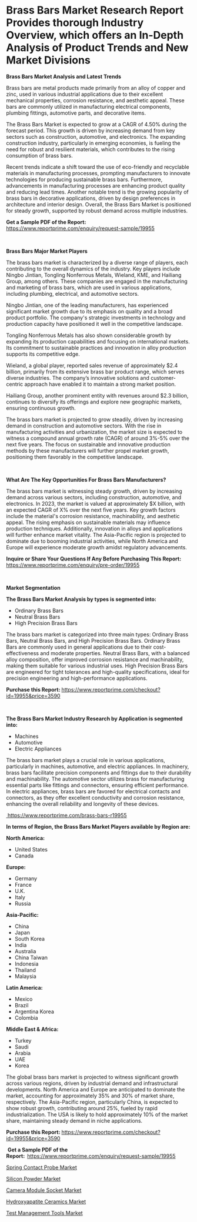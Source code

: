<p><h1>Brass Bars Market Research Report Provides thorough Industry Overview, which offers an In-Depth Analysis of Product Trends and New Market Divisions</h1></p><p><strong>Brass Bars Market Analysis and Latest Trends</strong></p>
<p><p>Brass bars are metal products made primarily from an alloy of copper and zinc, used in various industrial applications due to their excellent mechanical properties, corrosion resistance, and aesthetic appeal. These bars are commonly utilized in manufacturing electrical components, plumbing fittings, automotive parts, and decorative items.</p><p>The Brass Bars Market is expected to grow at a CAGR of 4.50% during the forecast period. This growth is driven by increasing demand from key sectors such as construction, automotive, and electronics. The expanding construction industry, particularly in emerging economies, is fueling the need for robust and resilient materials, which contributes to the rising consumption of brass bars.</p><p>Recent trends indicate a shift toward the use of eco-friendly and recyclable materials in manufacturing processes, prompting manufacturers to innovate technologies for producing sustainable brass bars. Furthermore, advancements in manufacturing processes are enhancing product quality and reducing lead times. Another notable trend is the growing popularity of brass bars in decorative applications, driven by design preferences in architecture and interior design. Overall, the Brass Bars Market is positioned for steady growth, supported by robust demand across multiple industries.</p></p>
<p><strong>Get a Sample PDF of the Report:&nbsp;</strong> <a href="https://www.reportprime.com/enquiry/request-sample/19955?utm_campaign=62&utm_medium=2&utm_source=Github&utm_content=ia&utm_term=24112024&utm_id=brass-bars">https://www.reportprime.com/enquiry/request-sample/19955</a></p>
<p>&nbsp;</p>
<p><strong>Brass Bars Major Market Players</strong></p>
<p><p>The brass bars market is characterized by a diverse range of players, each contributing to the overall dynamics of the industry. Key players include Ningbo Jintian, Tongling Nonferrous Metals, Wieland, KME, and Hailiang Group, among others. These companies are engaged in the manufacturing and marketing of brass bars, which are used in various applications, including plumbing, electrical, and automotive sectors.</p><p>Ningbo Jintian, one of the leading manufacturers, has experienced significant market growth due to its emphasis on quality and a broad product portfolio. The company's strategic investments in technology and production capacity have positioned it well in the competitive landscape.</p><p>Tongling Nonferrous Metals has also shown considerable growth by expanding its production capabilities and focusing on international markets. Its commitment to sustainable practices and innovation in alloy production supports its competitive edge.</p><p>Wieland, a global player, reported sales revenue of approximately $2.4 billion, primarily from its extensive brass bar product range, which serves diverse industries. The company’s innovative solutions and customer-centric approach have enabled it to maintain a strong market position.</p><p>Hailiang Group, another prominent entity with revenues around $2.3 billion, continues to diversify its offerings and explore new geographic markets, ensuring continuous growth.</p><p>The brass bars market is projected to grow steadily, driven by increasing demand in construction and automotive sectors. With the rise in manufacturing activities and urbanization, the market size is expected to witness a compound annual growth rate (CAGR) of around 3%-5% over the next five years. The focus on sustainable and innovative production methods by these manufacturers will further propel market growth, positioning them favorably in the competitive landscape.</p></p>
<p>&nbsp;</p>
<p><strong>What Are The Key Opportunities For Brass Bars Manufacturers?</strong></p>
<p><p>The brass bars market is witnessing steady growth, driven by increasing demand across various sectors, including construction, automotive, and electronics. In 2023, the market is valued at approximately $X billion, with an expected CAGR of X% over the next five years. Key growth factors include the material's corrosion resistance, machinability, and aesthetic appeal. The rising emphasis on sustainable materials may influence production techniques. Additionally, innovation in alloys and applications will further enhance market vitality. The Asia-Pacific region is projected to dominate due to booming industrial activities, while North America and Europe will experience moderate growth amidst regulatory advancements.</p></p>
<p><strong>Inquire or Share Your Questions If Any Before Purchasing This Report:</strong> <a href="https://www.reportprime.com/enquiry/pre-order/19955?utm_campaign=62&utm_medium=2&utm_source=Github&utm_content=ia&utm_term=24112024&utm_id=brass-bars">https://www.reportprime.com/enquiry/pre-order/19955</a></p>
<p>&nbsp;</p>
<p><strong>Market Segmentation</strong></p>
<p><strong>The Brass Bars Market Analysis by types is segmented into:</strong></p>
<p><ul><li>Ordinary Brass Bars</li><li>Neutral Brass Bars</li><li>High Precision Brass Bars</li></ul></p>
<p><p>The brass bars market is categorized into three main types: Ordinary Brass Bars, Neutral Brass Bars, and High Precision Brass Bars. Ordinary Brass Bars are commonly used in general applications due to their cost-effectiveness and moderate properties. Neutral Brass Bars, with a balanced alloy composition, offer improved corrosion resistance and machinability, making them suitable for various industrial uses. High Precision Brass Bars are engineered for tight tolerances and high-quality specifications, ideal for precision engineering and high-performance applications.</p></p>
<p><strong>Purchase this Report:&nbsp;</strong><a href="https://www.reportprime.com/checkout?id=19955&price=3590&utm_campaign=62&utm_medium=2&utm_source=Github&utm_content=ia&utm_term=24112024&utm_id=brass-bars">https://www.reportprime.com/checkout?id=19955&price=3590</a></p>
<p>&nbsp;</p>
<p><strong>The Brass Bars Market Industry Research by Application is segmented into:</strong></p>
<p><ul><li>Machines</li><li>Automotive</li><li>Electric Appliances</li></ul></p>
<p><p>The brass bars market plays a crucial role in various applications, particularly in machines, automotive, and electric appliances. In machinery, brass bars facilitate precision components and fittings due to their durability and machinability. The automotive sector utilizes brass for manufacturing essential parts like fittings and connectors, ensuring efficient performance. In electric appliances, brass bars are favored for electrical contacts and connectors, as they offer excellent conductivity and corrosion resistance, enhancing the overall reliability and longevity of these devices.</p></p>
<p><a href="https://www.reportprime.com/brass-bars-r19955?utm_campaign=62&utm_medium=2&utm_source=Github&utm_content=ia&utm_term=24112024&utm_id=brass-bars">&nbsp;https://www.reportprime.com/brass-bars-r19955</a></p>
<p><strong>In terms of Region, the Brass Bars Market Players available by Region are:</strong></p>
<p>
    <p> <strong> North America: </strong>
        <ul>
            <li>United States</li>
            <li>Canada</li>
        </ul>
        </p> 
    <p> <strong> Europe: </strong>
        <ul>
            <li>Germany</li>
            <li>France</li>
            <li>U.K.</li>
            <li>Italy</li>
            <li>Russia</li>
        </ul>
        </p> 
    <p> <strong> Asia-Pacific: </strong>
        <ul>
            <li>China</li>
            <li>Japan</li>
            <li>South Korea</li>
            <li>India</li>
            <li>Australia</li>
            <li>China Taiwan</li>
            <li>Indonesia</li>
            <li>Thailand</li>
            <li>Malaysia</li>
        </ul>
        </p> 
    <p> <strong> Latin America: </strong>
        <ul>
            <li>Mexico</li>
            <li>Brazil</li>
            <li>Argentina Korea</li>
            <li>Colombia</li>
        </ul>
        </p> 
    <p> <strong> Middle East & Africa: </strong>
        <ul>
            <li>Turkey</li>
            <li>Saudi</li>
            <li>Arabia</li>
            <li>UAE</li>
            <li>Korea</li>
        </ul>
    </p>
    </p>
<p><p>The global brass bars market is projected to witness significant growth across various regions, driven by industrial demand and infrastructural developments. North America and Europe are anticipated to dominate the market, accounting for approximately 35% and 30% of market share, respectively. The Asia-Pacific region, particularly China, is expected to show robust growth, contributing around 25%, fueled by rapid industrialization. The USA is likely to hold approximately 10% of the market share, maintaining steady demand in niche applications.</p></p>
<p><strong>Purchase this Report: </strong><a href="https://www.reportprime.com/checkout?id=19955&price=3590&utm_campaign=62&utm_medium=2&utm_source=Github&utm_content=ia&utm_term=24112024&utm_id=brass-bars">https://www.reportprime.com/checkout?id=19955&price=3590</a></p>
<p>&nbsp;<strong>Get a Sample PDF of the Report:&nbsp;&nbsp;</strong><a href="https://www.reportprime.com/enquiry/request-sample/19955?utm_campaign=62&utm_medium=2&utm_source=Github&utm_content=ia&utm_term=24112024&utm_id=brass-bars">https://www.reportprime.com/enquiry/request-sample/19955</a></p>
<p><strong></strong></p>
<p><p><a href="https://www.linkedin.com/pulse/investment-opportunities-spring-contact-probe-sector-risk-analysis-uwr7c?utm_campaign=62&utm_medium=2&utm_source=Github&utm_content=ia&utm_term=24112024&utm_id=brass-bars">Spring Contact Probe Market</a></p><p><a href="https://github.com/SanjidaMahmud54/Market-Research-Report-List-1/blob/main/silicon-powder-market.md?utm_campaign=62&utm_medium=2&utm_source=Github&utm_content=ia&utm_term=24112024&utm_id=brass-bars">Silicon Powder Market</a></p><p><a href="https://www.linkedin.com/pulse/strategic-roadmap-success-global-camera-module-socket-market-vroec?utm_campaign=62&utm_medium=2&utm_source=Github&utm_content=ia&utm_term=24112024&utm_id=brass-bars">Camera Module Socket Market</a></p><p><a href="https://github.com/WashimHussain441/Market-Research-Report-List-1/blob/main/hydroxyapatite-ceramics-market.md?utm_campaign=62&utm_medium=2&utm_source=Github&utm_content=ia&utm_term=24112024&utm_id=brass-bars">Hydroxyapatite Ceramics Market</a></p><p><a href="https://issuu.com/reportprime-2/docs/test-management-tools-market-size-2_0ea5658350d3d3?utm_campaign=62&utm_medium=2&utm_source=Github&utm_content=ia&utm_term=24112024&utm_id=brass-bars">Test Management Tools Market</a></p></p>